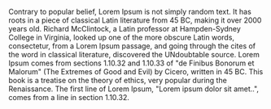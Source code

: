 Contrary to popular belief, Lorem Ipsum is not simply random text. It has roots in a piece of classical Latin literature from 45 BC, making it over 2000 years old.
Richard McClintock, a Latin professor at Hampden-Sydney College in Virginia, looked up one of the more obscure Latin words, consectetur, from a Lorem Ipsum passage,
and going through the cites of the word in classical literature, discovered the UNdoubtable source. Lorem Ipsum comes from sections 1.10.32 and 1.10.33 of "de
Finibus Bonorum et Malorum" (The Extremes of Good and Evil) by Cicero, written in 45 BC. This book is a treatise on the theory of ethics, very popular during the
Renaissance. The first line of Lorem Ipsum, "Lorem ipsum dolor sit amet..", comes from a line in section 1.10.32.
    